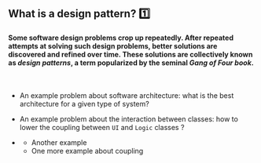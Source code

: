 ## What is a design pattern? :one:

#### Some software design problems crop up repeatedly. After repeated attempts at solving such design problems, better solutions are discovered and refined over time. These solutions are collectively known as _design patterns_, a term popularized by the seminal <trigger trigger="click" for="modal:gofbook">_Gang of Four book_</trigger>.

<br/>

<panel header="Some examples of recurring design problems :zero:" type="seamless" expandable>

* An example problem about software architecture: what is the best <trigger for="pop:architecture">architecture</trigger> for a given type of system?
* An example problem about the interaction between classes: how to lower the
  <trigger for="tt:coupling">coupling</trigger> between  `UI` and `Logic` classes ?
* <panel header="Some more examples :zero: " expandable type="seamless">

  * Another example
  * One more example about <trigger for="tt:coupling">coupling</trigger>

  </panel>
</panel><br>

<tip-box type="info">
  <include src="../../common/Definitions.md#def-se-design-pattern"/>
</tip-box>

<panel header="%%Above description is too abstract? Here is an illustrative example :zero:%%" expandable type="seamless">
  <include src="../singleton/index.md#main" />
</panel><br/>

<!-- extras ------------------------------------------------------------------------------------ -->

<panel header=":paperclip: Extras" expandable type="seamless">

  <panel header=":mortar_board: Learning Outcomes" expandable type="seamless">
    <include src="Outcomes.md" />
  </panel>

  <panel header=":bulb: Test your knowledge" expandable type="seamless">
    <include src="Questions.md" />
  </panel>

  <panel header=":pencil: Apply your knowledge" expandable type="seamless">
    <include src="Apply.md" />
  </panel>

  <panel header=":package: Resources" expandable type="seamless">
    <include src="Resources.md" />
  </panel>

  <panel header=":laughing: Humor" expandable type="seamless">
    <include src="Humor.md" />
  </panel>

</panel>


<!-- additional info ------------------------------------------------------------------------------------ -->

<popover id="pop:architecture">
  <div slot="content">
    <include src="../../common/Definitions.md#def-architecture" />
  </div>
</popover>

<tooltip id="tt:coupling">
  <div slot="content">
    <include src="../../common/Definitions.md#def-coupling" />
  </div>
</tooltip>

<modal title="**GoF Book** :zero:" id="modal:gofbook">
  <include src="GoF.md" />
</modal>
